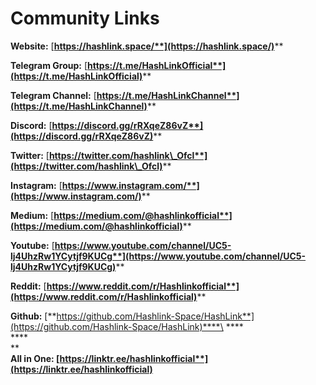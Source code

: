 # Community Links

**Website:** [**https://hashlink.space/**](https://hashlink.space/)****

**Telegram Group:** [**https://t.me/HashLinkOfficial**](https://t.me/HashLinkOfficial)****

**Telegram Channel:** [**https://t.me/HashLinkChannel**](https://t.me/HashLinkChannel)****

**Discord:** [**https://discord.gg/rRXqeZ86vZ**](https://discord.gg/rRXqeZ86vZ)****

**Twitter:** [**https://twitter.com/hashlink\_Ofcl**](https://twitter.com/hashlink\_Ofcl)****

**Instagram:** [**https://www.instagram.com/**](https://www.instagram.com/)****

**Medium:** [**https://medium.com/@hashlinkofficial**](https://medium.com/@hashlinkofficial)****

**Youtube:** [**https://www.youtube.com/channel/UC5-lj4UhzRw1YCytjf9KUCg**](https://www.youtube.com/channel/UC5-lj4UhzRw1YCytjf9KUCg)****

**Reddit:** [**https://www.reddit.com/r/Hashlinkofficial**](https://www.reddit.com/r/Hashlinkofficial)****

**Github:** [**https://github.com/Hashlink-Space/HashLink**](https://github.com/Hashlink-Space/HashLink)****\
****\
****\
****\
**All in One:** [**https://linktr.ee/hashlinkofficial**](https://linktr.ee/hashlinkofficial)****
